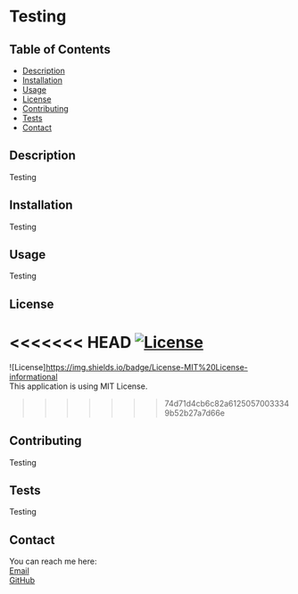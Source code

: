 # Testing

  ## Table of Contents
  
  - [Description](#description)
  - [Installation](#installation)
  - [Usage](#usage)
  - [License](#license)
  - [Contributing](#contributing)
  - [Tests](#tests)
  - [Contact](#contact)

  ## Description
  
  Testing
  
  ## Installation
  
  Testing
  
  ## Usage
  
  Testing

  ## License
  
<<<<<<< HEAD
  [![License](https://img.shields.io/badge/License-MIT-License-blue.svg)](https://opensource.org/licenses/MIT-License)
=======
  ![License]https://img.shields.io/badge/License-MIT%20License-informational
  <br>
  This application is using MIT License. 
>>>>>>> 74d71d4cb6c82a61250570033349b52b27a7d66e
  
  ## Contributing
  
  Testing
  
  ## Tests

  Testing

  ## Contact
  
  You can reach me here:
  <br> 
  [Email](mailto:JoshuaLemmond@gmail.com) 
  <br>
  [GitHub](https://github.com/Joshvuh)
